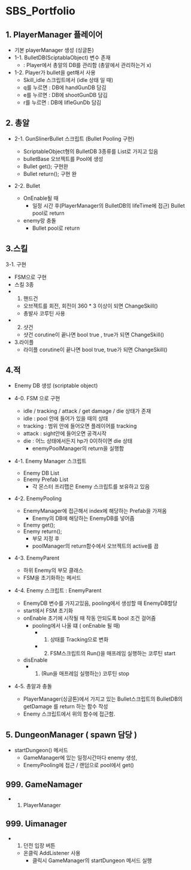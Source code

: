 # SBS_Portfolio

## 1. PlayerManager 플레이어
  + 기본 playerManager 생성 (싱글톤)
  + 1-1. BulletDB(SciptablaObject) 변수 존재
    + : Player에서 총알의 DB를 관리함 (총알에서 관리하는거 x)
  + 1-2. Player가 bullet을 get해서 사용
      +  Skill_idle 스크립트에서 (idle 상태 일 때)
      +  q를 누르면 : DB에 handGunDB  담김
      +  e를 누르면 : DB에 shootGunDB 담김
      +  r를 누르면 : DB에 lifleGunDb 담김

## 2. 총알
  + 2-1. GunSlinerBullet 스크립트 (Bullet Pooling 구현)
    + ScriptableObject형의 BulletDB 3종류를 List로 가지고 있음
    + bulletBase 오브젝트를 Pool에 생성
    + Bullet get(); 구현완
    + Bullet return(); 구현 완
         
  + 2-2. Bullet
    + OnEnable될 때
      + 일정 시간 후(PlayerManager의 BulletDB의 lifeTime에 접근) Bullet pool로 return
    + enemy랑 충돌
      + Bullet pool로 return 

## 3.스킬
3-1. 구현
  + FSM으로 구현
  + 스킬 3종
  + 1. 핸드건
    + 오브젝트를 회전, 회전이 360 * 3 이상이 되면 ChangeSkill() 
    + 총발사 코루틴 사용
  + 2. 샷건
    + 샷건 corutine이 끝나면 bool true , true가 되면 ChangeSkill()
  + 3.라이플
    + 라이플 corutine이 끝나면 bool true, true가 되면 ChangeSkill()

## 4.적
  + Enemy DB 생성 (scriptable object)
  + 4-0. FSM 으로 구현
    + idle / tracking / attack / get damage / die 상태가 존재
    + idle : pool 안에 들어가 있을 때의 상태
    + tracking : 범위 안에 들어오면 플레이어를 tracking
    + attack : sight안에 들어오면 공격시작
    + die : 어느 상태에서든지 hp가 0이하이면 die 상태
      + enemyPoolManager의 return을 실행함
      
  + 4-1. Enemy Manager 스크립트
    + Enemy DB List
    + Enemy Prefab List 
      + 각 몬스터 프리팹은 Enemy 스크립트를 보유하고 있음

  + 4-2. EnemyPooling
    + EnemyManager에 접근해서 index에 해당하는 Prefab을 가져옴
      + Enemy의 DB에 해당하는 EnemyDB를 넣어줌 
    + Enemy get(); 
    + Enemy return();
      + 부모 지정 후 
      + poolManager의 return함수에서 오브젝트의 active를 끔

  + 4-3. EnemyParent
    + 하위 Enemy의 부모 클래스
    + FSM을 초기화하는 메서드

  + 4-4. Enemy 스크립트 : EnemyParent
    + EnemyDB 변수를 가지고있음, pooling에서 생성할 때 EnemyDB할당
    + start에서 FSM 초기화
    + onEnable 초기에 시작될 때 작동 안되도록 bool 조건 걸어줌
      + pooling에서 나올 떄 ( onEnable 될 때)
        + 1. 상태를 Tracking으로 변화
        + 2. FSM스크립트의 Run()을 매프레임 실행하는 코루틴 start 
    + disEnable
        + 1. (Run을 매프레임 실행하는) 코루틴 stop     

  + 4-5. 총알과 충돌
    + PlayerManager(싱글톤)에서 가지고 있는 Bullet스크립트의 BulletDB의 getDamage 를 return 하는 함수 작성
    + Enemy 스크립트에서 위의 함수에 접근함.

## 5. DungeonManager ( spawn 담당 )
  + startDungeon() 메서드
    + GameManager에 있는 일정시간마다 enemy 생성,  
    + EnemyPooling에 접근 / 랜덤으로 pool에서 get()
      
## 999. GameNamager
  + 1. PlayerManager

## 999. Uimanager 
  + 1. 던전 입장 버튼
    + 온클릭 AddListener 사용
      + 클릭시 GameManager의 startDungeon 메서드 실행
   
